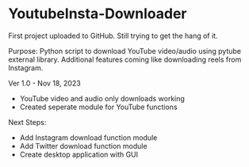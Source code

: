 # YoutubeInsta-Downloader
First project uploaded to GitHub. Still trying to get the hang of it.

Purpose:
Python script to download YouTube video/audio using pytube external library. Additional features coming like downloading reels from Instagram.

Ver 1.0 - Nov 18, 2023
- YouTube video and audio only downloads working
- Created seperate module for YouTube functions

Next Steps:
- Add Instagram download function module
- Add Twitter download function module
- Create desktop application with GUI
